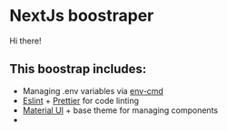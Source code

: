 # NextJs boostraper

Hi there!

## This boostrap includes:

* Managing .env variables via [env-cmd](https://www.npmjs.com/package/env-cmd)
* [Eslint](http://eslint.org) + [Prettier](http://prettier.io) for code linting
* [Material UI](https://material-ui.com) + base theme for managing components
* 
